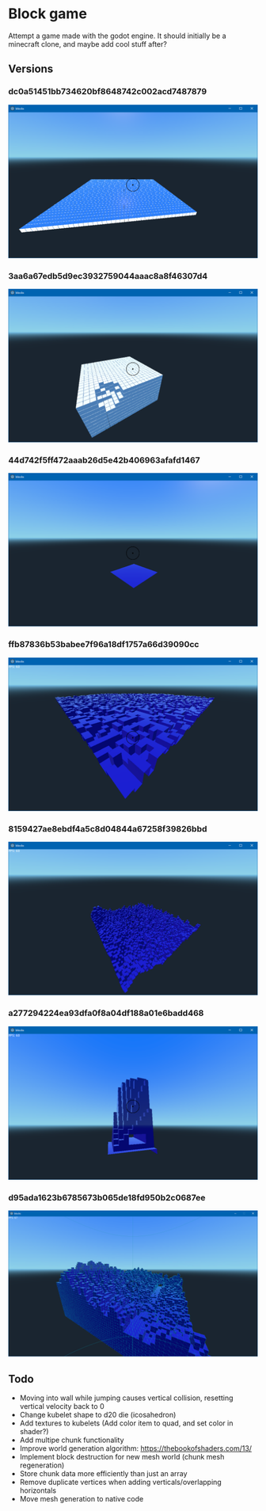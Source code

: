 # Block game
Attempt a game made with the godot engine. 
It should initially be a minecraft clone, and maybe add cool stuff after?

## Versions
### dc0a51451bb734620bf8648742c002acd7487879
![version dc0a51451bb734620bf8648742c002acd7487879](docs/dc0a51451bb734620bf8648742c002acd7487879.png)
### 3aa6a67edb5d9ec3932759044aaac8a8f46307d4
![version 3aa6a67edb5d9ec3932759044aaac8a8f46307d4](docs/3aa6a67edb5d9ec3932759044aaac8a8f46307d4.png)
### 44d742f5ff472aaab26d5e42b406963afafd1467
![version 44d742f5ff472aaab26d5e42b406963afafd1467](docs/44d742f5ff472aaab26d5e42b406963afafd1467.png)
### ffb87836b53babee7f96a18df1757a66d39090cc
![version ffb87836b53babee7f96a18df1757a66d39090cc](docs/ffb87836b53babee7f96a18df1757a66d39090cc.png)
### 8159427ae8ebdf4a5c8d04844a67258f39826bbd
![version 8159427ae8ebdf4a5c8d04844a67258f39826bbd](docs/8159427ae8ebdf4a5c8d04844a67258f39826bbd.png)
### a277294224ea93dfa0f8a04df188a01e6badd468
![version a277294224ea93dfa0f8a04df188a01e6badd468](docs/a277294224ea93dfa0f8a04df188a01e6badd468.png)
### d95ada1623b6785673b065de18fd950b2c0687ee
![version d95ada1623b6785673b065de18fd950b2c0687ee](docs/d95ada1623b6785673b065de18fd950b2c0687ee.png)

## Todo
 - Moving into wall while jumping causes vertical collision, resetting vertical velocity back to 0
 - Change kubelet shape to d20 die (icosahedron)
 - Add textures to kubelets (Add color item to quad, and set color in shader?)
 - Add multipe chunk functionality
 - Improve world generation algorithm: https://thebookofshaders.com/13/
 - Implement block destruction for new mesh world (chunk mesh regeneration)
 - Store chunk data more efficiently than just an array
 - Remove duplicate vertices when adding verticals/overlapping horizontals
 - Move mesh generation to native code